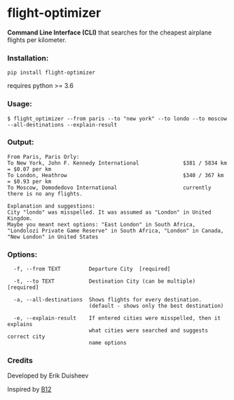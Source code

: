 # flight-optimizer

**Command Line Interface (CLI)** that searches for the cheapest airplane flights per kilometer.

### Installation:

```Shell
pip install flight-optimizer
```

requires python >= 3.6

### Usage:

```Shell
$ flight_optimizer --from paris --to "new york" --to londo --to moscow --all-destinations --explain-result
```

### Output:

```Shell
From Paris, Paris Orly:
To New York, John F. Kennedy International              $381 / 5834 km       = $0.07 per km
To London, Heathrow                                     $340 / 367 km        = $0.93 per km
To Moscow, Domodedovo International                     currently there is no any flights.

Explanation and suggestions:
City "londo" was misspelled. It was assumed as "London" in United Kingdom.
Maybe you meant next options: "East London" in South Africa, "Londolozi Private Game Reserve" in South Africa, "London" in Canada, "New London" in United States
```

### Options:
```Shell
  -f, --from TEXT         Departure City  [required]

  -t, --to TEXT           Destination City (can be multiple)  [required]

  -a, --all-destinations  Shows flights for every destination. 
                          (default - shows only the best destination)

  -e, --explain-result    If entered cities were misspelled, then it explains
                          what cities were searched and suggests correct city
                          name options
```

### Credits
Developed by Erik Duisheev

Inspired by [B12](https://www.b12.io/about)
